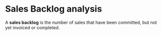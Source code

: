 # Sales Backlog analysis

A **sales backlog** is the number of sales that have been committed, but not yet invoiced or completed.
